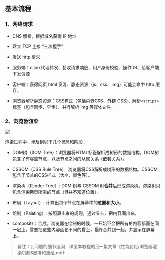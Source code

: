 ## 基本流程

### 1、网络请求

- DNS 解析，根据域名获得 IP 地址

- 建立 TCP 连接 “三次握手”

- 发送 http 请求
- 服务端：nginx代理转发、接收请求响应、用户身份校验、操作DB、给客户端下发资源

- 客户端：获得网页 html 资源、静态资源（js、css、img）可能会命中 http 缓存。

- 浏览器解析静态资源：CSS样式（包括内嵌CSS、外链 CSS）、解析`<script>`标签（包含同步、异步）、并行解析 img 等媒体文件。

  

### 2、浏览器渲染

![](https://img.smyhvae.com/20180310_1257.png)

渲染过程中，涉及到以下几个概念和阶段：

- DOM树（DOM Tree）：浏览器将HTML标签解析成树形的数据结构。DOM树包含了有哪些节点，以及节点之间的从属关系（嵌套关系）。

- CSSOM（CSS Rule Tree）：浏览器将CSS解析成树形的数据结构。CSSOM包含了节点的CSS样式（大小、颜色等）。

- 渲染树（Render Tree）: DOM 树与 CSSOM 树**合并**后形成渲染树。渲染树只包含渲染网页所需的节点（但并不知道位置）。

- 布局（Layout）: 计算出每个节点在屏幕中的**位置和大小**。

- 绘制（Painting）：按照算出来的规则，通过显卡，把内容画出来。

- composite：合成。浏览器在绘制的时候，一开始不会把所有的内容都画在同一层上。需要把这些内容画在不同的曾上，最终合并到一起，并显示在屏幕上。

> 备注：此问题的细节追问，详见本教程的另一篇文章《性能优化/浏览器渲染机制&重排和重绘.md》